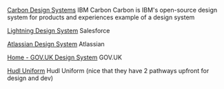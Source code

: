 
[Carbon Design Systems](https://www.carbondesignsystem.com/)
IBM Carbon
Carbon is IBM's open-source design system for products and experiences
example of a design system

[Lightning Design System](https://www.lightningdesignsystem.com/)
Salesforce

[Atlassian Design System](https://atlassian.design/)
Atlassian

[Home - GOV.UK Design System](https://design-system.service.gov.uk/)
GOV.UK

[Hudl Uniform](https://uniform.hudl.com/)
Hudl Uniform (nice that they have 2 pathways upfront for design and dev)
